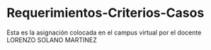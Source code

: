 # Requerimientos-Criterios-Casos
Esta es la asignación colocada en el campus virtual por el docente LORENZO SOLANO MARTINEZ
